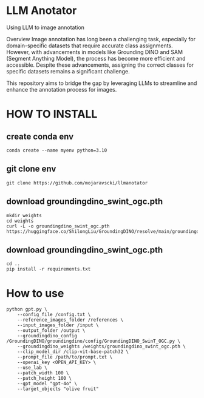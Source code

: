 # LLM Anotator
Using LLM to image annotation


Overview
Image annotation has long been a challenging task, especially for domain-specific datasets that require accurate class assignments. However, with advancements in models like Grounding DINO and SAM (Segment Anything Model), the process has become more efficient and accessible. Despite these advancements, assigning the correct classes for specific datasets remains a significant challenge.

This repository aims to bridge the gap by leveraging LLMs to streamline and enhance the annotation process for images.

# HOW TO INSTALL

## create conda env

```
conda create --name myenv python=3.10
```

## git clone env
```
git clone https://github.com/mojaravscki/llmanotator

```

## download groundingdino_swint_ogc.pth

```
mkdir weights
cd weights
curl -L -o groundingdino_swint_ogc.pth https://huggingface.co/ShilongLiu/GroundingDINO/resolve/main/groundingdino_swint_ogc.pth
```


## download groundingdino_swint_ogc.pth

```
cd ..
pip install -r requirements.txt
```


# How to use

```
python gpt.py \
    --config_file /config.txt \
    --reference_images_folder /references \
    --input_images_folder /input \
    --output_folder /output \
    --groundingdino_config /GroundingDINO/groundingdino/config/GroundingDINO_SwinT_OGC.py \
    --groundingdino_weights /weights/groundingdino_swint_ogc.pth \
    --clip_model_dir /clip-vit-base-patch32 \
    --prompt_file /path/to/prompt.txt \
    --openai_key <OPEN_API_KEY> \
    --use_lab \
    --patch_width 100 \
    --patch_height 100 \
    --gpt_model "gpt-4o" \
    --target_objects "olive fruit"
```
